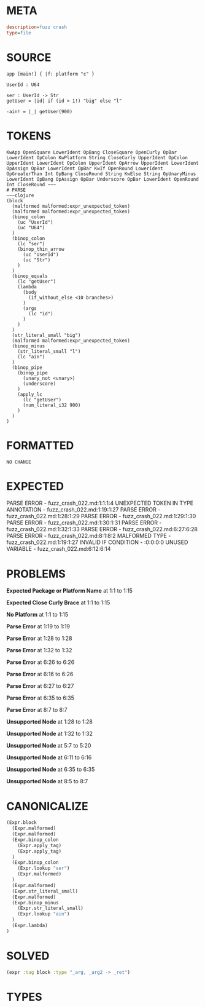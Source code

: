 # META
~~~ini
description=fuzz crash
type=file
~~~
# SOURCE
~~~roc
app [main!] { |f: platform "c" }

UserId : U64

ser : UserId -> Str
getUser = |id| if (id > 1!) "big" else "l"

-ain! = |_| getUser(900)
~~~
# TOKENS
~~~text
KwApp OpenSquare LowerIdent OpBang CloseSquare OpenCurly OpBar LowerIdent OpColon KwPlatform String CloseCurly UpperIdent OpColon UpperIdent LowerIdent OpColon UpperIdent OpArrow UpperIdent LowerIdent OpAssign OpBar LowerIdent OpBar KwIf OpenRound LowerIdent OpGreaterThan Int OpBang CloseRound String KwElse String OpUnaryMinus LowerIdent OpBang OpAssign OpBar Underscore OpBar LowerIdent OpenRound Int CloseRound ~~~
# PARSE
~~~clojure
(block
  (malformed malformed:expr_unexpected_token)
  (malformed malformed:expr_unexpected_token)
  (binop_colon
    (uc "UserId")
    (uc "U64")
  )
  (binop_colon
    (lc "ser")
    (binop_thin_arrow
      (uc "UserId")
      (uc "Str")
    )
  )
  (binop_equals
    (lc "getUser")
    (lambda
      (body
        (if_without_else <10 branches>)
      )
      (args
        (lc "id")
      )
    )
  )
  (str_literal_small "big")
  (malformed malformed:expr_unexpected_token)
  (binop_minus
    (str_literal_small "l")
    (lc "ain")
  )
  (binop_pipe
    (binop_pipe
      (unary_not <unary>)
      (underscore)
    )
    (apply_lc
      (lc "getUser")
      (num_literal_i32 900)
    )
  )
)
~~~
# FORMATTED
~~~roc
NO CHANGE
~~~
# EXPECTED
PARSE ERROR - fuzz_crash_022.md:1:1:1:4
UNEXPECTED TOKEN IN TYPE ANNOTATION - fuzz_crash_022.md:1:19:1:27
PARSE ERROR - fuzz_crash_022.md:1:28:1:29
PARSE ERROR - fuzz_crash_022.md:1:29:1:30
PARSE ERROR - fuzz_crash_022.md:1:30:1:31
PARSE ERROR - fuzz_crash_022.md:1:32:1:33
PARSE ERROR - fuzz_crash_022.md:6:27:6:28
PARSE ERROR - fuzz_crash_022.md:8:1:8:2
MALFORMED TYPE - fuzz_crash_022.md:1:19:1:27
INVALID IF CONDITION - :0:0:0:0
UNUSED VARIABLE - fuzz_crash_022.md:6:12:6:14
# PROBLEMS
**Expected Package or Platform Name**
at 1:1 to 1:15

**Expected Close Curly Brace**
at 1:1 to 1:15

**No Platform**
at 1:1 to 1:15

**Parse Error**
at 1:19 to 1:19

**Parse Error**
at 1:28 to 1:28

**Parse Error**
at 1:32 to 1:32

**Parse Error**
at 6:26 to 6:26

**Parse Error**
at 6:16 to 6:26

**Parse Error**
at 6:27 to 6:27

**Parse Error**
at 6:35 to 6:35

**Parse Error**
at 8:7 to 8:7

**Unsupported Node**
at 1:28 to 1:28

**Unsupported Node**
at 1:32 to 1:32

**Unsupported Node**
at 5:7 to 5:20

**Unsupported Node**
at 6:11 to 6:16

**Unsupported Node**
at 6:35 to 6:35

**Unsupported Node**
at 8:5 to 8:7

# CANONICALIZE
~~~clojure
(Expr.block
  (Expr.malformed)
  (Expr.malformed)
  (Expr.binop_colon
    (Expr.apply_tag)
    (Expr.apply_tag)
  )
  (Expr.binop_colon
    (Expr.lookup "ser")
    (Expr.malformed)
  )
  (Expr.malformed)
  (Expr.str_literal_small)
  (Expr.malformed)
  (Expr.binop_minus
    (Expr.str_literal_small)
    (Expr.lookup "ain")
  )
  (Expr.lambda)
)
~~~
# SOLVED
~~~clojure
(expr :tag block :type "_arg, _arg2 -> _ret")
~~~
# TYPES
~~~roc
~~~
